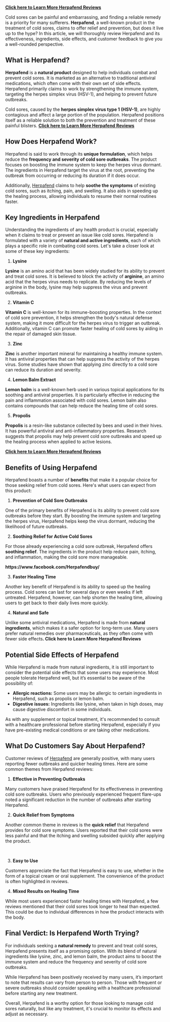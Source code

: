 <!-- ####### HEY, I AM THE SOURCE EDITOR! #########-->
<p><strong><a href="https://bit.ly/4gf8lv2">Click here to Learn More Herpafend Reviews</a></strong></p>
<p>Cold sores can be painful and embarrassing, and finding a reliable remedy is a priority for many sufferers. <strong>Herpafend</strong>, a well-known product in the treatment of cold sores, claims to offer relief and prevention, but does it live up to the hype? In this article, we will thoroughly review Herpafend and its effectiveness, ingredients, side effects, and customer feedback to give you a well-rounded perspective.</p>
<h2>What is Herpafend?</h2>
<p><strong>Herpafend</strong> is a <strong>natural product</strong> designed to help individuals combat and prevent cold sores. It is marketed as an alternative to traditional antiviral medications, which often come with their own set of side effects. Herpafend primarily claims to work by strengthening the immune system, targeting the herpes simplex virus (HSV-1), and helping to prevent future outbreaks.</p>
<p>Cold sores, caused by the <strong>herpes simplex virus type 1 (HSV-1)</strong>, are highly contagious and affect a large portion of the population. Herpafend positions itself as a reliable solution to both the prevention and treatment of these painful blisters. <strong><a href="https://bit.ly/4gf8lv2">Click here to Learn More Herpafend Reviews</a></strong></p>
<h2>How Does Herpafend Work?</h2>
<p>Herpafend is said to work through its <strong>unique formulation</strong>, which helps reduce the <strong>frequency and severity of cold sore outbreaks</strong>. The product focuses on boosting the immune system to keep the herpes virus dormant. The ingredients in Herpafend target the virus at the root, preventing the outbreak from occurring or reducing its duration if it does occur.</p>
<p>Additionally, <a href="https://www.facebook.com/Herpafendbuy/">Herpafend</a> claims to help <strong>soothe the symptoms</strong> of existing cold sores, such as itching, pain, and swelling. It also aids in speeding up the healing process, allowing individuals to resume their normal routines faster.</p>

<!-- ####### HEY, I AM THE SOURCE EDITOR! #########-->
<h2>Key Ingredients in Herpafend</h2>
<p>Understanding the ingredients of any health product is crucial, especially when it claims to treat or prevent an issue like cold sores. Herpafend is formulated with a variety of <strong>natural and active ingredients</strong>, each of which plays a specific role in combating cold sores. Let's take a closer look at some of these key ingredients:</p>
<ol>
<li><strong> Lysine</strong></li>
</ol>
<p><strong>Lysine</strong> is an amino acid that has been widely studied for its ability to prevent and treat cold sores. It is believed to block the activity of <strong>arginine</strong>, an amino acid that the herpes virus needs to replicate. By reducing the levels of arginine in the body, lysine may help suppress the virus and prevent outbreaks.</p>
<ol start="2">
<li><strong> Vitamin C</strong></li>
</ol>
<p><strong>Vitamin C</strong> is well-known for its immune-boosting properties. In the context of cold sore prevention, it helps strengthen the body's natural defense system, making it more difficult for the herpes virus to trigger an outbreak. Additionally, vitamin C can promote faster healing of cold sores by aiding in the repair of damaged skin tissue.</p>
<ol start="3">
<li><strong> Zinc</strong></li>
</ol>
<p><strong>Zinc</strong> is another important mineral for maintaining a healthy immune system. It has antiviral properties that can help suppress the activity of the herpes virus. Some studies have shown that applying zinc directly to a cold sore can reduce its duration and severity.</p>
<ol start="4">
<li><strong> Lemon Balm Extract</strong></li>
</ol>
<p><strong>Lemon balm</strong> is a well-known herb used in various topical applications for its soothing and antiviral properties. It is particularly effective in reducing the pain and inflammation associated with cold sores. Lemon balm also contains compounds that can help reduce the healing time of cold sores.</p>
<ol start="5">
<li><strong> Propolis</strong></li>
</ol>
<p><strong>Propolis</strong> is a resin-like substance collected by bees and used in their hives. It has powerful antiviral and anti-inflammatory properties. Research suggests that propolis may help prevent cold sore outbreaks and speed up the healing process when applied to active lesions.</p>
<p><strong><a href="https://bit.ly/4gf8lv2">Click here to Learn More Herpafend Reviews</a></strong></p>

<!-- ####### HEY, I AM THE SOURCE EDITOR! #########-->
<h2>Benefits of Using Herpafend</h2>
<p>Herpafend boasts a number of <strong>benefits</strong> that make it a popular choice for those seeking relief from cold sores. Here's what users can expect from this product:</p>
<ol>
<li><strong> Prevention of Cold Sore Outbreaks</strong></li>
</ol>
<p>One of the primary benefits of Herpafend is its ability to prevent cold sore outbreaks before they start. By boosting the immune system and targeting the herpes virus, Herpafend helps keep the virus dormant, reducing the likelihood of future outbreaks.</p>
<ol start="2">
<li><strong> Soothing Relief for Active Cold Sores</strong></li>
</ol>
<p>For those already experiencing a cold sore outbreak, Herpafend offers <strong>soothing relief</strong>. The ingredients in the product help reduce pain, itching, and inflammation, making the cold sore more manageable.</p>
<p><strong>https://www.facebook.com/Herpafendbuy/</strong></p>
<ol start="3">
<li><strong> Faster Healing Time</strong></li>
</ol>
<p>Another key benefit of Herpafend is its ability to speed up the healing process. Cold sores can last for several days or even weeks if left untreated. Herpafend, however, can help shorten the healing time, allowing users to get back to their daily lives more quickly.</p>
<ol start="4">
<li><strong> Natural and Safe</strong></li>
</ol>
<p>Unlike some antiviral medications, Herpafend is made from <strong>natural ingredients</strong>, which makes it a safer option for long-term use. Many users prefer natural remedies over pharmaceuticals, as they often come with fewer side effects<strong>. Click here to Learn More Herpafend Reviews</strong></p>
<h2>Potential Side Effects of Herpafend</h2>
<p>While Herpafend is made from natural ingredients, it is still important to consider the potential side effects that some users may experience. Most people tolerate Herpafend well, but it&rsquo;s essential to be aware of the possibility of:</p>
<ul>
<li><strong>Allergic reactions:</strong> Some users may be allergic to certain ingredients in Herpafend, such as propolis or lemon balm.</li>
<li><strong>Digestive issues:</strong> Ingredients like lysine, when taken in high doses, may cause digestive discomfort in some individuals.</li>
</ul>
<p>As with any supplement or topical treatment, it's recommended to consult with a healthcare professional before starting Herpafend, especially if you have pre-existing medical conditions or are taking other medications.</p>
<h2>What Do Customers Say About Herpafend?</h2>
<p>Customer reviews of <a href="https://bit.ly/4gf8lv2">Herpafend</a> are generally positive, with many users reporting fewer outbreaks and quicker healing times. Here are some common themes from Herpafend reviews:</p>
<ol>
<li><strong> Effective in Preventing Outbreaks</strong></li>
</ol>
<p>Many customers have praised Herpafend for its effectiveness in preventing cold sore outbreaks. Users who previously experienced frequent flare-ups noted a significant reduction in the number of outbreaks after starting Herpafend.</p>
<ol start="2">
<li><strong> Quick Relief from Symptoms</strong></li>
</ol>
<p>Another common theme in reviews is the <strong>quick relief</strong> that Herpafend provides for cold sore symptoms. Users reported that their cold sores were less painful and that the itching and swelling subsided quickly after applying the product.</p>
<p>&nbsp;</p>

<!-- ####### HEY, I AM THE SOURCE EDITOR! #########-->
<ol start="3">
<li><strong> Easy to Use</strong></li>
</ol>
<p>Customers appreciate the fact that Herpafend is easy to use, whether in the form of a topical cream or oral supplement. The convenience of the product is often highlighted in reviews.</p>
<ol start="4">
<li><strong> Mixed Results on Healing Time</strong></li>
</ol>
<p>While most users experienced faster healing times with Herpafend, a few reviews mentioned that their cold sores took longer to heal than expected. This could be due to individual differences in how the product interacts with the body.</p>
<h2>Final Verdict: Is Herpafend Worth Trying?</h2>
<p>For individuals seeking a <strong>natural remedy</strong> to prevent and treat cold sores, Herpafend presents itself as a promising option. With its blend of natural ingredients like lysine, zinc, and lemon balm, the product aims to boost the immune system and reduce the frequency and severity of cold sore outbreaks.</p>
<p>While Herpafend has been positively received by many users, it&rsquo;s important to note that results can vary from person to person. Those with frequent or severe outbreaks should consider speaking with a healthcare professional before starting any new treatment.</p>
<p>Overall, Herpafend is a worthy option for those looking to manage cold sores naturally, but like any treatment, it's crucial to monitor its effects and adjust as necessary.</p>
<p>&nbsp;</p>
